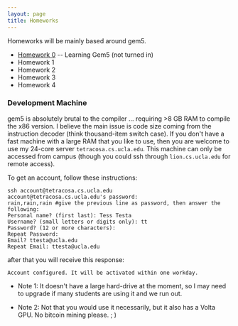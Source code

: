 ```yaml
---
layout: page
title: Homeworks
---
```


Homeworks will be mainly based around gem5.  

* [Homework 0]({{site.baseurl}}/hws/hw0) -- Learning Gem5 (not turned in)
* Homework 1
* Homework 2
* Homework 3
* Homework 4

### Development Machine

gem5 is absolutely brutal to the compiler ... requiring >8 GB RAM to compile
the x86 version.  I believe the main issue is code size coming from the
instruction decoder (think thousand-item switch case).  If you don't have a
fast machine with a large RAM that you like to use, then you are welcome to use
my 24-core server ```tetracosa.cs.ucla.edu```.  This machine can only be accessed
from campus (though you could ssh through ```lion.cs.ucla.edu``` for remote access).

To get an account, follow these instructions:

```
ssh account@tetracosa.cs.ucla.edu 
account@tetracosa.cs.ucla.edu's password: 
rain,rain,rain #give the previous line as password, then answer the following: 
Personal name? (first last): Tess Testa 
Username? (small letters or digits only): tt 
Password? (12 or more characters): 
Repeat Password: 
Email? ttesta@ucla.edu 
Repeat Email: ttesta@ucla.edu 
```

after that you will receive this response: 
```
Account configured. It will be activated within one workday.
``` 

* Note 1: It doesn't have a large hard-drive at the moment, so I may need to upgrade if many students are using it and we run out.

* Note 2: Not that you would use it necessarily, but it also has a Volta GPU. No bitcoin mining please. ; )
